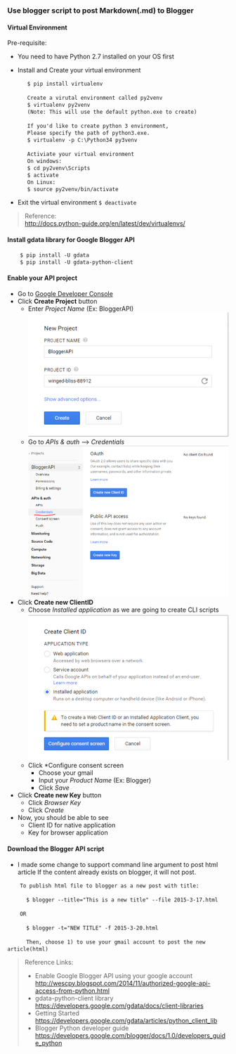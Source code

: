 ### Use blogger script to post Markdown(.md) to Blogger

#### Virtual Environment
Pre-requisite:
- You need to have Python 2.7 installed on your OS first

- Install and Create your virtual environment
  ```
     $ pip install virtualenv

     Create a virutal environment called py2venv
     $ virtualenv py2venv
     (Note: This will use the default python.exe to create)

     If you'd like to create python 3 environment,
     Please specify the path of python3.exe.
     $ virtualenv -p C:\Python34 py3venv

     Activiate your virtual environment
     On windows:
     $ cd py2venv\Scripts
     $ activate
     On Linux:
     $ source py2venv/bin/activate
  ```
- Exit the virtual environment
  ` $ deactivate `

> Reference:  
> http://docs.python-guide.org/en/latest/dev/virtualenvs/

#### Install gdata library for Google Blogger API
```
    $ pip install -U gdata
    $ pip install -U gdata-python-client
```

#### Enable your API project
- Go to [Google Developer Console](https://console.developers.google.com/)
- Click **Create Project** button  
    + Enter *Project Name* (Ex: BloggerAPI)
![html](https://github.com/rickhau/blogger/blob/master/20150319/imgs/01.png)
    + Go to *APIs & auth* --> *Credentials*
![html](https://github.com/rickhau/blogger/blob/master/20150319/imgs/02.png)
- Click **Create new ClientID**
    + Choose *Installed application* as we are going to create CLI scripts
![html](https://github.com/rickhau/blogger/blob/master/20150319/imgs/03.png)
	+ Click *Configure consent screen
	  * Choose your gmail
	  * Input your *Product Name* (Ex: Blogger)
	  * Click *Save*
- Click **Create new Key** button
	+ Click *Browser Key*
	+ Click *Create*
- Now, you should be able to see
	+ Client ID for native application
	+ Key for browser application

#### Download the Blogger API script

- I made some change to support command line argument to post html article 
  If the content already exists on blogger, it will not post.

```
    To publish html file to blogger as a new post with title:

      $ blogger --title="This is a new title" --file 2015-3-17.html

    OR

      $ blogger -t="NEW TITLE" -f 2015-3-20.html

      Then, choose 1) to use your gmail account to post the new article(html)
```

> Reference Links:
> - Enable Google Blogger API using your google account
>   http://wescpy.blogspot.com/2014/11/authorized-google-api-access-from-python.html
> - gdata-python-client library
    https://developers.google.com/gdata/docs/client-libraries
> - Getting Started
    https://developers.google.com/gdata/articles/python_client_lib
> - Blogger Python developer guide
    https://developers.google.com/blogger/docs/1.0/developers_guide_python
